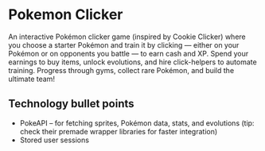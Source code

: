 # Pokemon Clicker
An interactive Pokémon clicker game (inspired by Cookie Clicker) where you choose a starter Pokémon and train it by clicking — either on your Pokémon or on opponents you battle — to earn cash and XP.
Spend your earnings to buy items, unlock evolutions, and hire click-helpers to automate training. Progress through gyms, collect rare Pokémon, and build the ultimate team!

## Technology bullet points
- PokeAPI – for fetching sprites, Pokémon data, stats, and evolutions (tip: check their premade wrapper libraries for faster integration)
- Stored user sessions